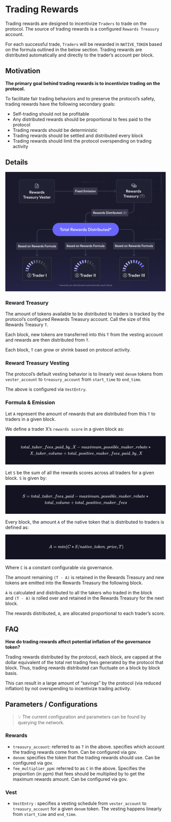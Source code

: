 # Trading Rewards

Trading rewards are designed to incentivize `Traders` to trade on the protocol. The source of trading rewards is a configured `Rewards Treasury` account.

For each successful trade, `Traders` will be rewarded in `NATIVE_TOKEN` based on the formula outlined in the below section. Trading rewards are distributed automatically and directly to the trader’s account per block.

## Motivation

**The primary goal behind trading rewards is to incentivize trading on the protocol.**

To facilitate fair trading behaviors and to preserve the protocol’s safety, trading rewards have the following secondary goals:

- Self-trading should not be profitable
- Any distributed rewards should be proportional to fees paid to the protocol
- Trading rewards should be deterministic
- Trading rewards should be settled and distributed every block
- Trading rewards should limit the protocol overspending on trading activity

## Details

![Trading Rewards](../../artifacts/trading_rewards.png)

### Reward Treasury

The amount of tokens available to be distributed to traders is tracked by the protocol’s configured Rewards Treasury account. Call the size of this Rewards Treasury `T`. 

Each block, new tokens are transferred into this `T` from the vesting account and rewards are then distributed from `T`. 

Each block, `T` can grow or shrink based on protocol activity.

### Reward Treasury Vesting

The protocol’s default vesting behavior is to linearly vest `denom` tokens from `vester_account` to `treasury_account` from `start_time` to `end_time`.

The above is configured via `VestEntry`.

### Formula & Emission

Let `A` represent the amount of rewards that are distributed from this `T` to traders in a given block.

We define a trader X’s `rewards score` in a given block as:

![Trading Rewards Formula 1](../../artifacts/trading_rewards_formula_1.png)

Let `S` be the sum of all the rewards scores across all traders for a given block. `S` is given by:

![Trading Rewards Formula 2](../../artifacts/trading_rewards_formula_2.png)

Every block, the amount `A` of the native token that is distributed to traders is defined as:

![Trading Rewards Formula 3](../../artifacts/trading_rewards_formula_3.png)

Where `C` is a constant configurable via governance.

The amount remaining `(T - A)` is retained in the Rewards Treasury and new tokens are emitted into the Rewards Treasury the following block.

`A` is calculated and distributed to all the takers who traded in the block and `(T - A)` is rolled over and retained in the Rewards Treasury for the next block.

The rewards distributed, `A`, are allocated proportional to each trader’s score.

## FAQ

****How do trading rewards affect potential inflation of the governance token?****

Trading rewards distributed by the protocol, each block, are capped at the dollar equivalent of the total net trading fees generated by the protocol that block. Thus, trading rewards distributed can fluctuate on a block by block basis.

This can result in a large amount of “savings” by the protocol (via reduced inflation) by not overspending to incentivize trading activity.

## Parameters / Configurations

> 💡 The current configuration and parameters can be found by querying the network.


### Rewards

- `treasury_account`: referred to as `T` in the above. specifies which account the trading rewards come from. Can be configured via gov.
- `denom`: specifies the token that the trading rewards should use. Can be configured via gov.
- `fee_multiplier_ppm`: referred to as `C` in the above. Specifies the proportion (in ppm) that fees should be multiplied by to get the maximum rewards amount. Can be configured via gov.

### Vest

- `VestEntry` : specifies a vesting schedule from `vester_account` to `treasury_account` for a given `denom` token. The vesting happens linearly from `start_time` and `end_time`.
